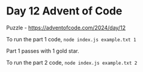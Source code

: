 # Day 12 Advent of Code

Puzzle -
https://adventofcode.com/2024/day/12

To run the part 1 code, `node index.js example.txt 1`

Part 1 passes with 1 gold star.

To run the part 2 code, `node index.js example.txt 2`

